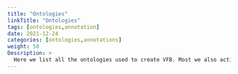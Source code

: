 ```yaml
---
title: "Ontologies"
linkTitle: "Ontologies"
tags: [ontologies,annotation]
date: 2021-12-24
categories: [ontologies,annotations]
weight: 50
Description: >
  Here we list all the ontologies used to create VFB. Most we also actively contribute to and actively maintain.
---
```







